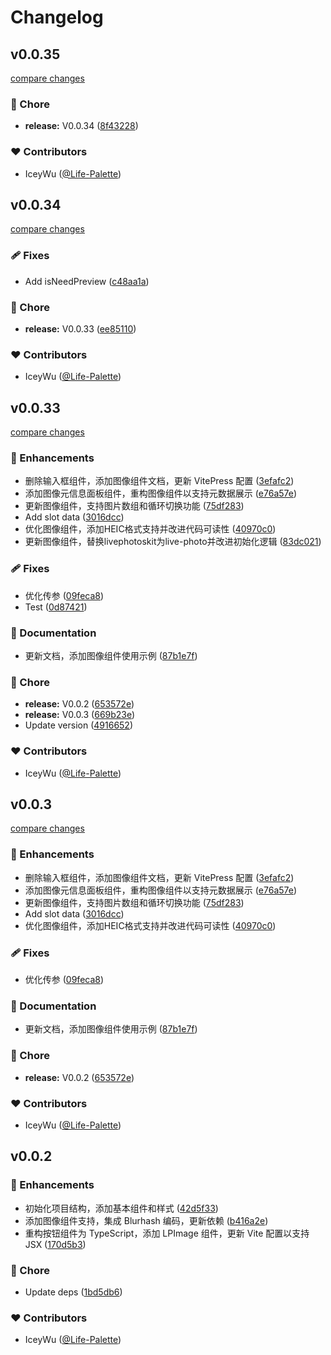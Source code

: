 # Changelog


## v0.0.35

[compare changes](https://github.com/IceyWu/l-preview/compare/v0.0.34...v0.0.35)

### 🏡 Chore

- **release:** V0.0.34 ([8f43228](https://github.com/IceyWu/l-preview/commit/8f43228))

### ❤️ Contributors

- IceyWu ([@Life-Palette](http://github.com/Life-Palette))

## v0.0.34

[compare changes](https://github.com/IceyWu/l-preview/compare/v0.0.33...v0.0.34)

### 🩹 Fixes

- Add isNeedPreview ([c48aa1a](https://github.com/IceyWu/l-preview/commit/c48aa1a))

### 🏡 Chore

- **release:** V0.0.33 ([ee85110](https://github.com/IceyWu/l-preview/commit/ee85110))

### ❤️ Contributors

- IceyWu ([@Life-Palette](http://github.com/Life-Palette))

## v0.0.33

[compare changes](https://github.com/IceyWu/l-preview/compare/v0.0.2...v0.0.33)

### 🚀 Enhancements

- 删除输入框组件，添加图像组件文档，更新 VitePress 配置 ([3efafc2](https://github.com/IceyWu/l-preview/commit/3efafc2))
- 添加图像元信息面板组件，重构图像组件以支持元数据展示 ([e76a57e](https://github.com/IceyWu/l-preview/commit/e76a57e))
- 更新图像组件，支持图片数组和循环切换功能 ([75df283](https://github.com/IceyWu/l-preview/commit/75df283))
- Add slot data ([3016dcc](https://github.com/IceyWu/l-preview/commit/3016dcc))
- 优化图像组件，添加HEIC格式支持并改进代码可读性 ([40970c0](https://github.com/IceyWu/l-preview/commit/40970c0))
- 更新图像组件，替换livephotoskit为live-photo并改进初始化逻辑 ([83dc021](https://github.com/IceyWu/l-preview/commit/83dc021))

### 🩹 Fixes

- 优化传参 ([09feca8](https://github.com/IceyWu/l-preview/commit/09feca8))
- Test ([0d87421](https://github.com/IceyWu/l-preview/commit/0d87421))

### 📖 Documentation

- 更新文档，添加图像组件使用示例 ([87b1e7f](https://github.com/IceyWu/l-preview/commit/87b1e7f))

### 🏡 Chore

- **release:** V0.0.2 ([653572e](https://github.com/IceyWu/l-preview/commit/653572e))
- **release:** V0.0.3 ([669b23e](https://github.com/IceyWu/l-preview/commit/669b23e))
- Update version ([4916652](https://github.com/IceyWu/l-preview/commit/4916652))

### ❤️ Contributors

- IceyWu ([@Life-Palette](http://github.com/Life-Palette))

## v0.0.3

[compare changes](https://github.com/IceyWu/l-preview/compare/v0.0.2...v0.0.3)

### 🚀 Enhancements

- 删除输入框组件，添加图像组件文档，更新 VitePress 配置 ([3efafc2](https://github.com/IceyWu/l-preview/commit/3efafc2))
- 添加图像元信息面板组件，重构图像组件以支持元数据展示 ([e76a57e](https://github.com/IceyWu/l-preview/commit/e76a57e))
- 更新图像组件，支持图片数组和循环切换功能 ([75df283](https://github.com/IceyWu/l-preview/commit/75df283))
- Add slot data ([3016dcc](https://github.com/IceyWu/l-preview/commit/3016dcc))
- 优化图像组件，添加HEIC格式支持并改进代码可读性 ([40970c0](https://github.com/IceyWu/l-preview/commit/40970c0))

### 🩹 Fixes

- 优化传参 ([09feca8](https://github.com/IceyWu/l-preview/commit/09feca8))

### 📖 Documentation

- 更新文档，添加图像组件使用示例 ([87b1e7f](https://github.com/IceyWu/l-preview/commit/87b1e7f))

### 🏡 Chore

- **release:** V0.0.2 ([653572e](https://github.com/IceyWu/l-preview/commit/653572e))

### ❤️ Contributors

- IceyWu ([@Life-Palette](http://github.com/Life-Palette))

## v0.0.2


### 🚀 Enhancements

- 初始化项目结构，添加基本组件和样式 ([42d5f33](https://github.com/IceyWu/l-preview/commit/42d5f33))
- 添加图像组件支持，集成 Blurhash 编码，更新依赖 ([b416a2e](https://github.com/IceyWu/l-preview/commit/b416a2e))
- 重构按钮组件为 TypeScript，添加 LPImage 组件，更新 Vite 配置以支持 JSX ([170d5b3](https://github.com/IceyWu/l-preview/commit/170d5b3))

### 🏡 Chore

- Update deps ([1bd5db6](https://github.com/IceyWu/l-preview/commit/1bd5db6))

### ❤️ Contributors

- IceyWu ([@Life-Palette](http://github.com/Life-Palette))


